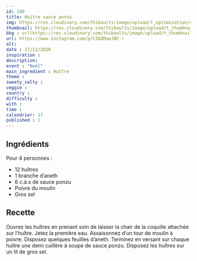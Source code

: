 ```yaml
---
id: 140
title: Huitre sauce ponzu
img: https://res.cloudinary.com/thibaults/image/upload/t_optimisation/v1608145994/Recipes/20201217_huitres_ponzu.jpg
thumbnail: https://res.cloudinary.com/thibaults/image/upload/t_thumbnail_josie/v1608145994/Recipes/20201217_huitres_ponzu.jpg
bkg : url(https://res.cloudinary.com/thibaults/image/upload/t_thumbnail_josie/v1608145994/Recipes/20201217_huitres_ponzu.jpg)
url: https://www.instagram.com/p/CI6DMaeJBF-/
alt: 
date : 17/12/2020
inspiration : 
description: 
event : "Noël"
main_ingredient : Huître
theme : 
sweety_salty : 
veggie : 
country :
difficulty :
with : 
time : 
calendrier: 17
published : 1
---
```


## Ingrédients
Pour 4 personnes : 
 - 12 huîtres
 - 1 branche d’aneth
 - 6 c.à.s de sauce ponzu
 - Poivre du moulin
 - Gros sel

## Recette
Ouvrez les huîtres en prenant soin de laisser la chair de la coquille attachée sur l’huître. Jetez la première eau. Assaisonnez d’un tour de moulin à poivre. Disposez quelques feuilles d’aneth. Terminez en versant sur chaque huître une demi cuillère à soupe de sauce ponzu. Disposez les huîtres sur un lit de gros sel.